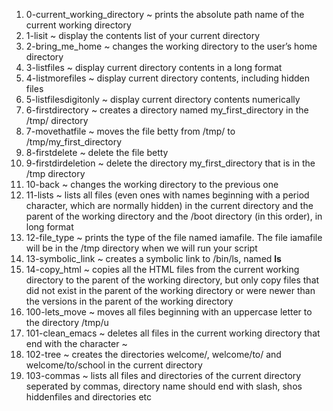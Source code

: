 1. 0-current_working_directory ~ prints the absolute path name of the current working directory
2. 1-lisit ~ display the contents list of your current directory
3. 2-bring_me_home ~ changes the working directory to the user’s home directory
4. 3-listfiles ~ display current directory contents in a long format
5. 4-listmorefiles ~ display current directory contents, including hidden files
6. 5-listfilesdigitonly ~ display current directory contents numerically
7. 6-firstdirectory ~ creates a directory named my_first_directory in the /tmp/ directory
8. 7-movethatfile ~ moves the file betty from /tmp/ to /tmp/my_first_directory
9. 8-firstdelete ~ delete the file betty
10. 9-firstdirdeletion ~ delete the directory my_first_directory that is in the /tmp directory
11. 10-back ~ changes the working directory to the previous one
12. 11-lists ~  lists all files (even ones with names beginning with a period character, which are normally hidden) in the current directory and the parent of the working directory and the /boot directory (in this order), in long format
13. 12-file_type ~ prints the type of the file named iamafile. The file iamafile will be in the /tmp directory when we will run your script
14. 13-symbolic_link ~ creates a symbolic link to /bin/ls, named __ls__
15. 14-copy_html ~ copies all the HTML files from the current working directory to the parent of the working directory, but only copy files that did not exist in the parent of the working directory or were newer than the versions in the parent of the working directory
16. 100-lets_move ~ moves all files beginning with an uppercase letter to the directory /tmp/u
17. 101-clean_emacs ~ deletes all files in the current working directory that end with the character ~
18. 102-tree ~ creates the directories welcome/, welcome/to/ and welcome/to/school in the current directory
19. 103-commas ~ lists all files and directories of the current directory seperated by commas, directory name should end with slash, shos hiddenfiles and directories etc
